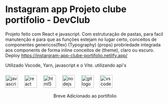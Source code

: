 # Instagram app Projeto clube portifolio - DevClub

Projeto feito com React e javascript.
Com estruturação de pastas, para facil manutenção e para que as funções estejam no lugar certo,
conceitos de componentes genericos(flex) (Typography) (props) probriedade integrada aos components de forma inline
conceitos de (theme), claro ou escuro.
Deploy
https://instargram-app-clube-portifolio.netlify.app/

Utilizado
Vscode, Yarn, javascript e o Vite.
utilizando api's
###
<div align="left">
<img src="https://cdn.jsdelivr.net/gh/devicons/devicon/icons/javascript/javascript-original.svg" height="40" alt="javascript logo"  />
  <img width="12" />
  
  <img src="https://cdn.jsdelivr.net/gh/devicons/devicon/icons/react/react-original.svg" height="40" alt="react logo"  />
  <img width="12" />
  <img src="https://cdn.jsdelivr.net/gh/devicons/devicon/icons/html5/html5-original.svg" height="40" alt="html5 logo"  />
  <img width="12" />
  <img src="https://cdn.jsdelivr.net/gh/devicons/devicon/icons/nodejs/nodejs-original.svg" height="40" alt="nodejs logo"  />
  <img width="12" />
  
  <img src="https://cdn.jsdelivr.net/gh/devicons/devicon/icons/git/git-original.svg" height="40" alt="git logo"  />
  <img width="12" />
  <img src="https://cdn.jsdelivr.net/gh/devicons/devicon/icons/vscode/vscode-original.svg" height="40" alt="vscode logo"  />
</div>

<p align="center">Breve Adicionado ao portifolio</p>
